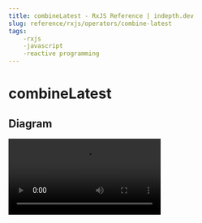 ```yaml
---
title: combineLatest - RxJS Reference | indepth.dev
slug: reference/rxjs/operators/combine-latest
tags:
    -rxjs 
    -javascript 
    -reactive programming
---
```


# combineLatest

## Diagram

<video>
    <source src="https://images.indepth.dev/references/rxjs/combine-latest.mp4" type="video/mp4">
</video>
